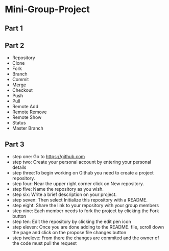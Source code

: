 # Mini-Group-Project
## Part 1 

## Part 2
 - Repository
 - Clone
 - Fork
 - Branch
 - Commit
 - Merge
 - Checkout
 - Push
 - Pull 
 - Remote Add 
 - Remote Remove
 - Remote Show
 - Status
 - Master Branch
  
## Part 3 
 - step one: Go to https://github.com
 - step two: Create your personal account by entering your personal details 
 - step three:To begin working on Github you need to create a project repository.
 - step four: Near the upper right corner click on New repository. 
 - step five: Name the repository as you wish. 
 - step six: Write a brief description on your project.
 - step seven: Then select Initialize this repository with a README.
 - step eight: Share the link to your repository with your group members
 - step nine: Each member needs to fork the project by clicking the Fork button 
 - step ten: Edit the repository by clicking the edit pen icon  
 - step eleven: Once you are done adding to the README. file, scroll down the page and click on the propose file changes button 
 - step tweleve: From there the changes are commited and the owner of the code must pull the request 

